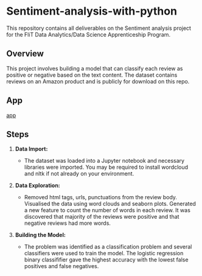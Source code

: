 # Sentiment-analysis-with-python
This repository contains all deliverables on the Sentiment analysis project for the FliT Data Analytics/Data Science Apprenticeship Program.

## Overview
This project involves building a model that can classify each review as positive or negative based on the text content. The dataset contains reviews on an Amazon product and is publicly for download on this repo. 

## App
[app](https://mood-checker.streamlit.app/)
## Steps
1. **Data Import:**
   - The dataset was loaded into a Jupyter notebook and necessary libraries were imported. You may be required to install wordcloud and nltk if not already on your environment.
   
2. **Data Exploration:**
   - Removed html tags, urls, punctuations from the review body. Visualised the data using word clouds and seaborn plots. Generated a new feature to count the number of words in each review. It was discovered that majority of the reviews were positive and that negative reviews had more words.
    
3. **Building the Model:**
   - The problem was identified as a classification problem and several classifiers were used to train the model. The logistic regression binary classififier gave the highest accuracy with the lowest false positives and false negatives.
  

